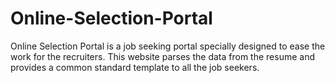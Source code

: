 # Online-Selection-Portal
Online Selection Portal is a job seeking portal specially designed to ease the work for the recruiters.
This website parses the data from the resume and provides a common standard template to all the job seekers.
